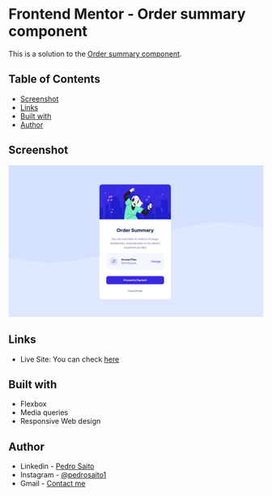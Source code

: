 # Frontend Mentor - Order summary component
This is a solution to the [Order summary component](https://www.frontendmentor.io/challenges/order-summary-component-QlPmajDUj).

## Table of Contents

- [Screenshot](#screenshot)
- [Links](#links)
- [Built with](#built-with)
- [Author](#author)

## Screenshot

<img src="/images/screenshot.png" alt="Screenshot">

## Links

- Live Site: You can check [here](https://pedrosaito1.github.io/order-summary-component-main/)

## Built with

- Flexbox
- Media queries
- Responsive Web design

## Author

- Linkedin - [Pedro Saito](https://www.linkedin.com/in/pedrosaito1/)
- Instagram - [@pedrosaito1](https://www.instagram.com/pedrosaito1/)
- Gmail - [Contact me](mailto:contato.pedrosaito@gmail.com)
